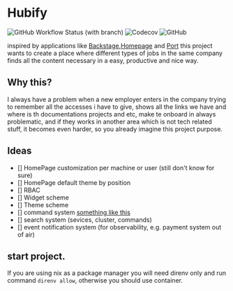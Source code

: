# Hubify

<!--Badges-->
![GitHub Workflow Status (with branch)](https://img.shields.io/github/actions/workflow/status/MSbarbieri/hubify/core.yml?branch=main&style=for-the-badge)
![Codecov](https://img.shields.io/codecov/c/github/msbarbieri/hubify?style=for-the-badge)
![GitHub](https://img.shields.io/github/license/msbarbieri/hubify?style=for-the-badge)
<!--End Badges-->

inspired by applications like
[Backstage](https://github.com/backstage/backstage),[Homepage](https://github.com/benphelps/homepage)
and [Port](https://www.getport.io/)
this project wants to create a place where different types of jobs in the same
company finds all the content necessary in a easy, productive and nice way.

## Why this?
I always have a problem when a new employer enters in the company trying to
remember all the accesses i have to give, shows all the links we have and where
is th documentations projects and etc, make te onboard in always problematic,
and if they works in another area which is not tech related stuff, it becomes
even harder, so you already imagine this project purpose.

## Ideas
- [] HomePage customization per machine or user (still don't know for sure)
- [] HomePage default theme by position
- [] RBAC
- [] Widget scheme
- [] Theme scheme
- [] command system [something like this](https://github.com/excalith/excalith-start-page)
- [] search system (sevices, cluster, commands)
- [] event notification system (for observability, e.g. payment system out of air)


## start project.

If you are using nix as a package manager you will need direnv only and run
command `direnv allow`, otherwise you should use container.


